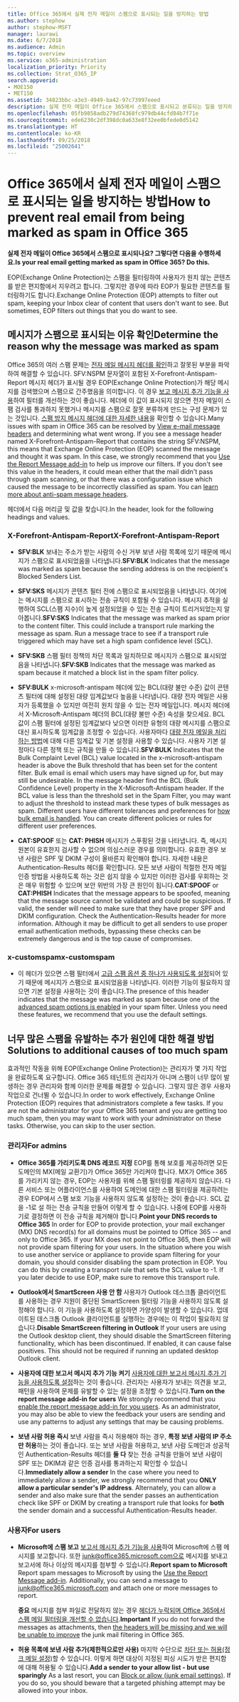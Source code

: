 ```yaml
---
title: Office 365에서 실제 전자 메일이 스팸으로 표시되는 일을 방지하는 방법
ms.author: stephow
author: stephow-MSFT
manager: laurawi
ms.date: 6/7/2018
ms.audience: Admin
ms.topic: overview
ms.service: o365-administration
localization_priority: Priority
ms.collection: Strat_O365_IP
search.appverid:
- MOE150
- MET150
ms.assetid: 34823bbc-a3e3-4949-ba42-97c73997eeed
description: 실제 전자 메일이 Office 365에서 스팸으로 표시되고 분류되는 일을 방지하는 방법을 알아봅니다.
ms.openlocfilehash: 05fb9858adb279d74368fc979db44cfd84b7f71e
ms.sourcegitcommit: ede6230c2df398dc0a633e8f32ee0bfede0d5142
ms.translationtype: HT
ms.contentlocale: ko-KR
ms.lasthandoff: 09/25/2018
ms.locfileid: "25002641"
---
```

# <a name="how-to-prevent-real-email-from-being-marked-as-spam-in-office-365"></a><span data-ttu-id="d21e2-103">Office 365에서 실제 전자 메일이 스팸으로 표시되는 일을 방지하는 방법</span><span class="sxs-lookup"><span data-stu-id="d21e2-103">How to prevent real email from being marked as spam in Office 365</span></span>

 <span data-ttu-id="d21e2-104">**실제 전자 메일이 Office 365에서 스팸으로 표시되나요? 그렇다면 다음을 수행하세요.**</span><span class="sxs-lookup"><span data-stu-id="d21e2-104">**Is your real email getting marked as spam in Office 365? Do this.**</span></span>
  
<span data-ttu-id="d21e2-p101">EOP(Exchange Online Protection)는 스팸을 필터링하여 사용자가 원치 않는 콘텐츠를 받은 편지함에서 지우려고 합니다. 그렇지만 경우에 따라 EOP가 필요한 콘텐츠를 필터링하기도 합니다.</span><span class="sxs-lookup"><span data-stu-id="d21e2-p101">Exchange Online Protection (EOP) attempts to filter out spam, keeping your Inbox clear of content that users don't want to see. But sometimes, EOP filters out things that you do want to see.</span></span>
  
## <a name="determine-the-reason-why-the-message-was-marked-as-spam"></a><span data-ttu-id="d21e2-107">메시지가 스팸으로 표시되는 이유 확인</span><span class="sxs-lookup"><span data-stu-id="d21e2-107">Determine the reason why the message was marked as spam</span></span>

<span data-ttu-id="d21e2-p102">Office 365의 여러 스팸 문제는 [전자 메일 메시지 헤더를 확인](https://support.office.com/article/cd039382-dc6e-4264-ac74-c048563d212c)하고 잘못된 부분을 파악하여 해결할 수 있습니다. SFV:NSPM 문자열이 포함된 X-Forefront-Antispam-Report 메시지 헤더가 표시될 경우 EOP(Exchange Online Protection)가 해당 메시지를 검색했으며 스팸으로 간주했음을 의미합니다. 이 경우 [보고 메시지 추가 기능을 사용](https://support.office.com/article/b5caa9f1-cdf3-4443-af8c-ff724ea719d2)하여 필터를 개선하는 것이 좋습니다. 헤더에 이 값이 표시되지 않으면 전자 메일이 스팸 검사를 통과하지 못했거나 메시지를 스팸으로 잘못 분류하게 만드는 구성 문제가 있는 것입니다. [스팸 방지 메시지 헤더에 대한 자세한 내용](https://technet.microsoft.com/library/dn205071%28v=exchg.150%29.aspx)을 확인할 수 있습니다.</span><span class="sxs-lookup"><span data-stu-id="d21e2-p102">Many issues with spam in Office 365 can be resolved by [View e-mail message headers](https://support.office.com/article/cd039382-dc6e-4264-ac74-c048563d212c) and determining what went wrong. If you see a message header named X-Forefront-Antispam-Report that contains the string SFV:NSPM, this means that Exchange Online Protection (EOP) scanned the message and thought it was spam. In this case, we strongly recommend that you [Use the Report Message add-in](https://support.office.com/article/b5caa9f1-cdf3-4443-af8c-ff724ea719d2) to help us improve our filters. If you don't see this value in the headers, it could mean either that the mail didn't pass through spam scanning, or that there was a configuration issue which caused the message to be incorrectly classified as spam. You can [learn more about anti-spam message headers](https://technet.microsoft.com/library/dn205071%28v=exchg.150%29.aspx).</span></span>
  
<span data-ttu-id="d21e2-113">헤더에서 다음 머리글 및 값을 찾습니다.</span><span class="sxs-lookup"><span data-stu-id="d21e2-113">In the header, look for the following headings and values.</span></span>
  
### <a name="x-forefront-antispam-report"></a><span data-ttu-id="d21e2-114">X-Forefront-Antispam-Report</span><span class="sxs-lookup"><span data-stu-id="d21e2-114">X-Forefront-Antispam-Report</span></span>

- <span data-ttu-id="d21e2-115">**SFV:BLK** 보내는 주소가 받는 사람의 수신 거부 보낸 사람 목록에 있기 때문에 메시지가 스팸으로 표시되었음을 나타냅니다.</span><span class="sxs-lookup"><span data-stu-id="d21e2-115">**SFV:BLK** Indicates that the message was marked as spam because the sending address is on the recipient's Blocked Senders List.</span></span> 
    
- <span data-ttu-id="d21e2-p103">**SFV:SKS** 메시지가 콘텐츠 필터 전에 스팸으로 표시되었음을 나타냅니다. 여기에는 메시지를 스팸으로 표시하는 전송 규칙이 포함될 수 있습니다. 메시지 추적을 실행하여 SCL(스팸 지수)이 높게 설정되었을 수 있는 전송 규칙이 트리거되었는지 알아봅니다.</span><span class="sxs-lookup"><span data-stu-id="d21e2-p103">**SFV:SKS** Indicates that the message was marked as spam prior to the content filter. This could include a transport rule marking the message as spam. Run a message trace to see if a transport rule triggered which may have set a high spam confidence level (SCL).</span></span> 
    
- <span data-ttu-id="d21e2-119">**SFV:SKB** 스팸 필터 정책의 차단 목록과 일치하므로 메시지가 스팸으로 표시되었음을 나타냅니다.</span><span class="sxs-lookup"><span data-stu-id="d21e2-119">**SFV:SKB** Indicates that the message was marked as spam because it matched a block list in the spam filter policy.</span></span> 
    
- <span data-ttu-id="d21e2-p104">**SFV:BULK** x-microsoft-antispam 헤더에 있는 BCL(대량 불만 수준) 값이 콘텐츠 필터에 대해 설정된 대량 임계값보다 높음을 나타냅니다. 대량 전자 메일은 사용자가 등록했을 수 있지만 여전히 원치 않을 수 있는 전자 메일입니다. 메시지 헤더에서 X-Microsoft-Antispam 헤더의 BCL(대량 불만 수준) 속성을 찾으세요. BCL 값이 스팸 필터에 설정된 임계값보다 낮으면 이러한 유형의 대량 메시지를 스팸으로 대신 표시하도록 임계값을 조정할 수 있습니다. 사용자마다 [대량 전자 메일을 처리하는 방법](https://blogs.msdn.microsoft.com/tzink/2014/08/25/different-levels-of-bulk-mail-filtering-in-office-365/)에 대해 다른 임계값 및 기본 설정을 사용할 수 있습니다. 사용자 기본 설정마다 다른 정책 또는 규칙을 만들 수 있습니다.</span><span class="sxs-lookup"><span data-stu-id="d21e2-p104">**SFV:BULK** Indicates that the Bulk Complaint Level (BCL) value located in the x-microsoft-antispam header is above the Bulk threshold that has been set for the content filter. Bulk email is email which users may have signed up for, but may still be undesirable. In the message header find the BCL (Bulk Confidence Level) property in the X-Microsoft-Antispam header. If the BCL value is less than the threshold set in the Spam Filter, you may want to adjust the threshold to instead mark these types of bulk messages as spam. Different users have different tolerances and preferences for [how bulk email is handled](https://blogs.msdn.microsoft.com/tzink/2014/08/25/different-levels-of-bulk-mail-filtering-in-office-365/). You can create different policies or rules for different user preferences.</span></span>
    
- <span data-ttu-id="d21e2-p105">**CAT:SPOOF** 또는 **CAT: PHISH** 메시지가 스푸핑된 것을 나타냅니다. 즉, 메시지 원본이 유효한지 검사할 수 없으며 의심스러운 경우를 의미합니다. 유효한 경우 보낸 사람은 SPF 및 DKIM 구성이 올바른지 확인해야 합니다. 자세한 내용은 Authentication-Results 헤더를 확인합니다. 모든 보낸 사람이 적절한 전자 메일 인증 방법을 사용하도록 하는 것은 쉽지 않을 수 있지만 이러한 검사를 우회하는 것은 매우 위험할 수 있으며 보안 위반의 가장 큰 원인이 됩니다.</span><span class="sxs-lookup"><span data-stu-id="d21e2-p105">**CAT:SPOOF** or **CAT:PHISH** Indicates that the message appears to be spoofed, meaning that the message source cannot be validated and could be suspicious. If valid, the sender will need to make sure that they have proper SPF and DKIM configuration. Check the Authentication-Results header for more information. Although it may be difficult to get all senders to use proper email authentication methods, bypassing these checks can be extremely dangerous and is the top cause of compromises.</span></span> 
    
### <a name="x-customspam"></a><span data-ttu-id="d21e2-130">x-customspam</span><span class="sxs-lookup"><span data-stu-id="d21e2-130">x-customspam</span></span>

- <span data-ttu-id="d21e2-p106">이 헤더가 있으면 스팸 필터에서 [고급 스팸 옵션 중 하나가 사용되도록 설정](https://technet.microsoft.com/library/jj200750%28v=exchg.150%29.aspx)되어 있기 때문에 메시지가 스팸으로 표시되었음을 나타냅니다. 이러한 기능이 필요하지 않으면 기본 설정을 사용하는 것이 좋습니다.</span><span class="sxs-lookup"><span data-stu-id="d21e2-p106">The presence of this header indicates that the message was marked as spam because one of the [advanced spam options is enabled](https://technet.microsoft.com/library/jj200750%28v=exchg.150%29.aspx) in your spam filter. Unless you need these features, we recommend that you use the default settings.</span></span> 
    
## <a name="solutions-to-additional-causes-of-too-much-spam"></a><span data-ttu-id="d21e2-133">너무 많은 스팸을 유발하는 추가 원인에 대한 해결 방법</span><span class="sxs-lookup"><span data-stu-id="d21e2-133">Solutions to additional causes of too much spam</span></span>

<span data-ttu-id="d21e2-p107">효과적인 작동을 위해 EOP(Exchange Online Protection)는 관리자가 몇 가지 작업을 완료하도록 요구합니다. Office 365 테넌트의 관리자가 아니며 스팸이 너무 많이 발생하는 경우 관리자와 함께 이러한 문제를 해결할 수 있습니다. 그렇지 않은 경우 사용자 작업으로 건너뛸 수 있습니다.</span><span class="sxs-lookup"><span data-stu-id="d21e2-p107">In order to work effectively, Exchange Online Protection (EOP) requires that administrators complete a few tasks. If you are not the administrator for your Office 365 tenant and you are getting too much spam, then you may want to work with your administrator on these tasks. Otherwise, you can skip to the user section.</span></span>
  
### <a name="for-admins"></a><span data-ttu-id="d21e2-137">관리자</span><span class="sxs-lookup"><span data-stu-id="d21e2-137">For admins</span></span>

- <span data-ttu-id="d21e2-p108">**Office 365를 가리키도록 DNS 레코드 지정** EOP를 통해 보호를 제공하려면 모든 도메인의 MX(메일 교환기)가 Office 365만 가리켜야 합니다. MX가 Office 365를 가리키지 않는 경우, EOP는 사용자를 위해 스팸 필터링를 제공하지 않습니다. 다른 서비스 또는 어플라이언스를 사용하여 도메인에 대한 스팸 필터링을 제공하려는 경우 EOP에서 스팸 보호 기능을 사용하지 않도록 설정하는 것이 좋습니다. SCL 값을 -1로 설 하는 전송 규칙을 만들어 이렇게 할 수 있습니다. 나중에 EOP를 사용하기로 결정하면 이 전송 규칙을 제거해야 합니다.</span><span class="sxs-lookup"><span data-stu-id="d21e2-p108">**Point your DNS records to Office 365** In order for EOP to provide protection, your mail exchanger (MX) DNS record(s) for all domains must be pointed to Office 365 -- and only to Office 365. If your MX does not point to Office 365, then EOP will not provide spam filtering for your users. In the situation where you wish to use another service or appliance to provide spam filtering for your domain, you should consider disabling the spam protection in EOP. You can do this by creating a transport rule that sets the SCL value to -1. If you later decide to use EOP, make sure to remove this transport rule.</span></span> 
    
- <span data-ttu-id="d21e2-p109">**Outlook에서 SmartScreen 사용 안 함** 사용자가 Outlook 데스크톱 클라이언트를 사용하는 경우 지원이 중단된 SmartScreen 필터링 기능을 사용하지 않도록 설정해야 합니다. 이 기능을 사용하도록 설정하면 가양성이 발생할 수 있습니다. 업데이트된 데스크톱 Outlook 클라이언트를 실행하는 경우에는 이 작업이 필요하지 않습니다.</span><span class="sxs-lookup"><span data-stu-id="d21e2-p109">**Disable SmartScreen filtering in Outlook** If your users are using the Outlook desktop client, they should disable the SmartScreen filtering functionality, which has been discontinued. If enabled, it can cause false positives. This should not be required if running an updated desktop Outlook client.</span></span> 
    
- <span data-ttu-id="d21e2-p110">**사용자에 대한 보고서 메시지 추가 기능 켜기** [사용자에 대한 보고서 메시지 추가 기능을 사용하도록 설정](enable-the-report-message-add-in.md)하는 것이 좋습니다. 관리자는 사용자가 보내는 의견을 보고, 패턴을 사용하여 문제를 유발할 수 있는 설정을 조정할 수 있습니다.</span><span class="sxs-lookup"><span data-stu-id="d21e2-p110">**Turn on the report message add-in for users** We strongly recommend that you [enable the report message add-in for you users](enable-the-report-message-add-in.md). As an administrator, you may also be able to view the feedback your users are sending and use any patterns to adjust any settings that may be causing problems.</span></span>
    
- <span data-ttu-id="d21e2-p111">**보낸 사람 허용 즉시** 보낸 사람을 즉시 허용해야 하는 경우, **특정 보낸 사람의 IP 주소만 허용**하는 것이 좋습니다. 또는 보낸 사람을 허용하고, 보낸 사람 도메인과 성공적인 Authentication-Results 헤더를 **둘 다** 찾는 전송 규칙을 만들어 보낸 사람이 SPF 또는 DKIM과 같은 인증 검사를 통과하는지 확인할 수 있습니다.</span><span class="sxs-lookup"><span data-stu-id="d21e2-p111">**Immediately allow a sender** In the case where you need to immediately allow a sender, we strongly recommend that you **ONLY allow a particular sender's IP address**. Alternately, you can allow a sender and also make sure that the sender passes an authentication check like SPF or DKIM by creating a transport rule that looks for **both** the sender domain and a successful Authentication-Results header.</span></span> 
    
### <a name="for-users"></a><span data-ttu-id="d21e2-150">사용자</span><span class="sxs-lookup"><span data-stu-id="d21e2-150">For users</span></span>

- <span data-ttu-id="d21e2-p112">**Microsoft에 스팸 보고** [보고서 메시지 추가 기능을 사용](https://support.office.com/article/b5caa9f1-cdf3-4443-af8c-ff724ea719d2)하여 Microsoft에 스팸 메시지를 보고합니다. 또한 junk@office365.microsoft.com으로 메시지를 보내고 보고서에 하나 이상의 메시지를 첨부할 수 있습니다.</span><span class="sxs-lookup"><span data-stu-id="d21e2-p112">**Report spam to Microsoft** Report spam messages to Microsoft by using the [Use the Report Message add-in](https://support.office.com/article/b5caa9f1-cdf3-4443-af8c-ff724ea719d2). Additionally, you can send a message to junk@office365.microsoft.com and attach one or more messages to report.</span></span>
    
    <span data-ttu-id="d21e2-153">**중요** 메시지를 첨부 파일로 전달하지 않는 경우 [헤더가 누락되며 Office 365에서 스팸 메일 필터링을 개선할 수 없습니다](https://blogs.msdn.microsoft.com/tzink/2017/11/30/when-creating-support-tickets-about-spam-be-sure-to-include-message-headers/).</span><span class="sxs-lookup"><span data-stu-id="d21e2-153">**Important** If you do not forward the messages as attachments, then [the headers will be missing and we will be unable to improve](https://blogs.msdn.microsoft.com/tzink/2017/11/30/when-creating-support-tickets-about-spam-be-sure-to-include-message-headers/) the junk mail filtering in Office 365.</span></span> 
    
- <span data-ttu-id="d21e2-p113">**허용 목록에 보낸 사람 추가(제한적으로만 사용)** 마지막 수단으로 [차단 또는 허용(정크 메일 설정)](https://support.office.com/article/48c9f6f7-2309-4f95-9a4d-de987e880e46)할 수 있습니다. 이렇게 하면 대상이 지정된 피싱 시도가 받은 편지함에 대해 허용될 수 있습니다.</span><span class="sxs-lookup"><span data-stu-id="d21e2-p113">**Add a sender to your allow list - but use sparingly** As a last resort, you can [Block or allow (junk email settings)](https://support.office.com/article/48c9f6f7-2309-4f95-9a4d-de987e880e46). If you do so, you should beware that a targeted phishing attempt may be allowed into your inbox.</span></span>
    

